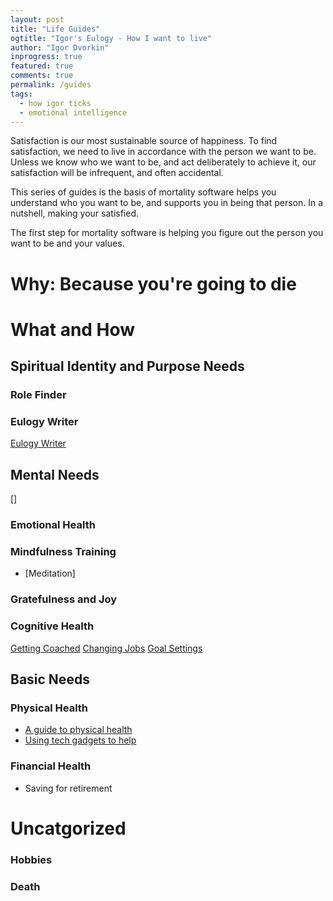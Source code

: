 ```yaml
---
layout: post
title: "Life Guides"
ogtitle: "Igor's Eulogy - How I want to live"
author: "Igor Dvorkin"
inprogress: true
featured: true
comments: true
permalink: /guides
tags:
  - how igor ticks
  - emotional intelligence
---
```


Satisfaction is our most sustainable source of happiness. To find satisfaction, we need to live in accordance with the person we want to be. Unless we know who we want to be, and act deliberately to achieve it, our satisfaction will be infrequent, and often accidental.

This series of guides is the basis of mortality software helps you understand who you want to be, and supports you in being that person. In a nutshell, making your satisfied.

The first step for mortality software is helping you figure out the person you want to be and your values.

# Why: Because you're going to die

# What and How

## Spiritual Identity and Purpose Needs

### Role Finder

### Eulogy Writer

[Eulogy Writer](/eulogy)

## Mental Needs

[]

### Emotional Health

### Mindfulness Training

- [Meditation]

### Gratefulness and Joy

### Cognitive Health

[Getting Coached](/coach)
[Changing Jobs](https://idvork.in/tags/#job-hunt)
[Goal Settings](/goals)

## Basic Needs

### Physical Health

- [A guide to physical health](/physical-health)
- [Using tech gadgets to help](/tech-health-toys)

### Financial Health

- Saving for retirement

# Uncatgorized

### Hobbies

### Death
